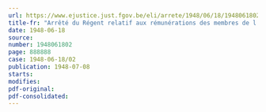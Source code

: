 ```yaml
---
url: https://www.ejustice.just.fgov.be/eli/arrete/1948/06/18/1948061802/justel
title-fr: "Arrêté du Régent relatif aux rémunérations des membres de l'inspection de l'enseignement primaire"
date: 1948-06-18
source:
number: 1948061802
page: 888888
case: 1948-06-18/02
publication: 1948-07-08
starts:
modifies:
pdf-original:
pdf-consolidated:
---
```


